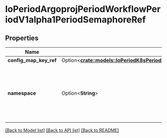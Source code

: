 # IoPeriodArgoprojPeriodWorkflowPeriodV1alpha1PeriodSemaphoreRef

## Properties

Name | Type | Description | Notes
------------ | ------------- | ------------- | -------------
**config_map_key_ref** | Option<[**crate::models::IoPeriodK8sPeriodApiPeriodCorePeriodV1PeriodConfigMapKeySelector**](io.k8s.api.core.v1.ConfigMapKeySelector.md)> |  | [optional]
**namespace** | Option<**String**> | Namespace is the namespace of the configmap, default: [namespace of workflow] | [optional]

[[Back to Model list]](../README.md#documentation-for-models) [[Back to API list]](../README.md#documentation-for-api-endpoints) [[Back to README]](../README.md)


